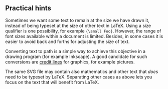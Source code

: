 

## Practical hints


Sometimes we want some text to remain at the size we have drawn it,
instead of being typeset at the size of other text in LaTeX.
Using a size qualifier is one possibility, for example `{\small Foo}`.
However, the range of font sizes available within a document is limited.
Besides, in some cases it is easier to avoid back and forths for adjusting
the size of text.

Converting text to path is a simple way to achieve this objective in
a drawing program (for example Inkscape). A good candidate for such
conversions are [credit lines](
    https://en.wikipedia.org/wiki/Attribution_(copyright))
for graphics, for example pictures.

The same SVG file may contain also mathematics and other text that *does*
need to be typeset by LaTeX. Separating other cases as above lets you
focus on the text that will benefit from LaTeX.
